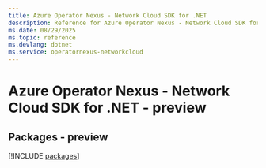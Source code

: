 ```yaml
---
title: Azure Operator Nexus - Network Cloud SDK for .NET
description: Reference for Azure Operator Nexus - Network Cloud SDK for .NET
ms.date: 08/29/2025
ms.topic: reference
ms.devlang: dotnet
ms.service: operatornexus-networkcloud
---
```

# Azure Operator Nexus - Network Cloud SDK for .NET - preview
## Packages - preview
[!INCLUDE [packages](operator-nexus---network-cloud-index.md)]
